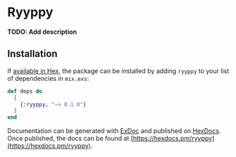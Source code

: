 # Ryyppy

**TODO: Add description**

## Installation

If [available in Hex](https://hex.pm/docs/publish), the package can be installed
by adding `ryyppy` to your list of dependencies in `mix.exs`:

```elixir
def deps do
  [
    {:ryyppy, "~> 0.1.0"}
  ]
end
```

Documentation can be generated with [ExDoc](https://github.com/elixir-lang/ex_doc)
and published on [HexDocs](https://hexdocs.pm). Once published, the docs can
be found at [https://hexdocs.pm/ryyppy](https://hexdocs.pm/ryyppy).

